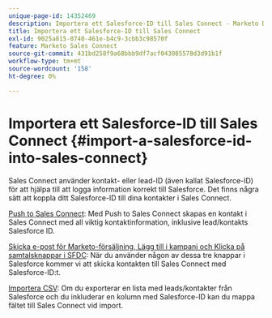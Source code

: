 ```yaml
---
unique-page-id: 14352469
description: Importera ett Salesforce-ID till Sales Connect - Marketo Docs - produktdokumentation
title: Importera ett Salesforce-ID till Sales Connect
exl-id: 9025a815-0740-461e-b4c9-3cbb3c98570f
feature: Marketo Sales Connect
source-git-commit: 431bd258f9a68bbb9df7acf043085578d3d91b1f
workflow-type: tm+mt
source-wordcount: '158'
ht-degree: 0%

---
```


# Importera ett Salesforce-ID till Sales Connect {#import-a-salesforce-id-into-sales-connect}

Sales Connect använder kontakt- eller lead-ID (även kallat Salesforce-ID) för att hjälpa till att logga information korrekt till Salesforce. Det finns några sätt att koppla ditt Salesforce-ID till dina kontakter i Sales Connect.

[Push to Sales Connect](/help/marketo/product-docs/marketo-sales-connect/crm/salesforce-customization/push-to-sales-connect.md): Med Push to Sales Connect skapas en kontakt i Sales Connect med all viktig kontaktinformation, inklusive lead/kontakts Salesforce ID.

[Skicka e-post för Marketo-försäljning, Lägg till i kampanj och Klicka på samtalsknappar i SFDC](/help/marketo/product-docs/marketo-sales-connect/crm/salesforce-customization/how-to-install-sales-connect-buttons-in-salesforce.md): När du använder någon av dessa tre knappar i Salesforce kommer vi att skicka kontakten till Sales Connect med Salesforce-ID:t.

[Importera CSV](/help/marketo/product-docs/marketo-sales-connect/people/managing-contacts/import-contacts-via-csv.md): Om du exporterar en lista med leads/kontakter från Salesforce och du inkluderar en kolumn med Salesforce-ID kan du mappa fältet till Sales Connect vid import.
